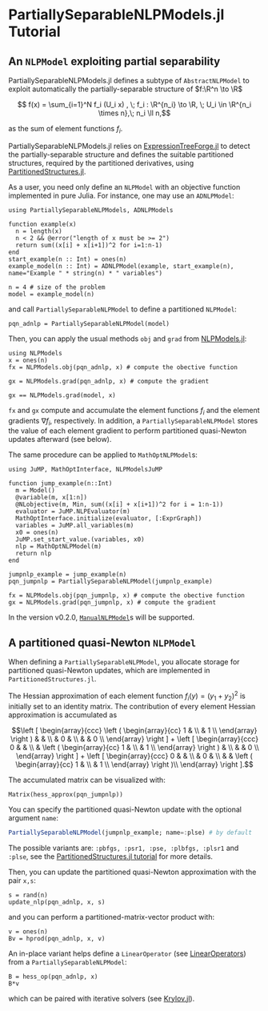 # PartiallySeparableNLPModels.jl Tutorial

## An `NLPModel` exploiting partial separability
PartiallySeparableNLPModels.jl defines a subtype of `AbstractNLPModel` to exploit automatically the partially-separable structure of $f:\R^n \to \R$
```math
 f(x) = \sum_{i=1}^N f_i (U_i x) , \; f_i : \R^{n_i} \to \R, \; U_i \in \R^{n_i \times n},\; n_i \ll n,
```
as the sum of element functions $f_i$.

PartiallySeparableNLPModels.jl relies on [ExpressionTreeForge.jl](https://github.com/JuliaSmoothOptimizers/ExpressionTreeForge.jl) to detect the partially-separable structure and defines the suitable partitioned structures, required by the partitioned derivatives, using [PartitionedStructures.jl](https://github.com/paraynaud/PartitionedStructures.jl).

As a user, you need only define an `NLPModel` with an objective function implemented in pure Julia.
For instance, one may use an `ADNLPModel`:
```@example PSNLP
using PartiallySeparableNLPModels, ADNLPModels

function example(x)
  n = length(x)
  n < 2 && @error("length of x must be >= 2")
  return sum((x[i] + x[i+1])^2 for i=1:n-1)
end 
start_example(n :: Int) = ones(n)
example_model(n :: Int) = ADNLPModel(example, start_example(n), name="Example " * string(n) * " variables")

n = 4 # size of the problem
model = example_model(n)
```
and call `PartiallySeparableNLPModel` to define a partitioned `NLPModel`:
```@example PSNLP
pqn_adnlp = PartiallySeparableNLPModel(model)
```

Then, you can apply the usual methods `obj` and `grad` from [NLPModels.jl](https://github.com/JuliaSmoothOptimizers/NLPModels.jl):
```@example PSNLP
using NLPModels
x = ones(n)
fx = NLPModels.obj(pqn_adnlp, x) # compute the obective function
```

```@example PSNLP
gx = NLPModels.grad(pqn_adnlp, x) # compute the gradient
```

```@example PSNLP
gx == NLPModels.grad(model, x)
```
`fx` and `gx` compute and accumulate the element functions $f_i$ and the element gradients $\nabla f_i$, respectively.
In addition, a `PartiallySeparableNLPModel` stores the value of each element gradient to perform partitioned quasi-Newton updates afterward (see below).

The same procedure can be applied to `MathOptNLPModel`s:
```@example PSNLP
using JuMP, MathOptInterface, NLPModelsJuMP

function jump_example(n::Int)
  m = Model()
  @variable(m, x[1:n])
  @NLobjective(m, Min, sum((x[i] + x[i+1])^2 for i = 1:n-1))
  evaluator = JuMP.NLPEvaluator(m)
  MathOptInterface.initialize(evaluator, [:ExprGraph])
  variables = JuMP.all_variables(m)
  x0 = ones(n)
  JuMP.set_start_value.(variables, x0)
  nlp = MathOptNLPModel(m)
  return nlp
end

jumpnlp_example = jump_example(n)
pqn_jumpnlp = PartiallySeparableNLPModel(jumpnlp_example)

fx = NLPModels.obj(pqn_jumpnlp, x) # compute the obective function
gx = NLPModels.grad(pqn_jumpnlp, x) # compute the gradient
```
In the version v0.2.0, [`ManualNLPModel`](https://github.com/JuliaSmoothOptimizers/ManualNLPModels.jl)s will be supported.

## A partitioned quasi-Newton `NLPModel`
When defining a `PartiallySeparableNLPModel`, you allocate storage for partitioned quasi-Newton updates, which are implemented in `PartitionedStructures.jl`.

The Hessian approximation of each element function $f_i (y) = (y_1 + y_2)^2$ is initially set to an identity matrix. 
The contribution of every element Hessian approximation is accumulated as
```math
\left [
\begin{array}{ccc}
  \left ( \begin{array}{cc}
    1 & \\
    & 1 \\ 
  \end{array} \right ) & & \\
  & 0 & \\
  & & 0 \\
\end{array}
\right ] 
+ 
\left [
\begin{array}{ccc}
  0 & & \\
  & \left ( \begin{array}{cc}
    1 & \\
    & 1 \\ 
  \end{array} \right ) & \\
  & & 0 \\
\end{array}
\right ]
+ 
\left [
\begin{array}{ccc}
  0 & & \\
  & 0 & \\
  & & \left ( \begin{array}{cc}
    1 & \\
    & 1 \\ 
  \end{array} \right )\\
\end{array}
\right ].
```
The accumulated matrix can be visualized with:
```@example PSNLP
Matrix(hess_approx(pqn_jumpnlp))
```

You can specify the partitioned quasi-Newton update with the optional argument `name`:
```julia
PartiallySeparableNLPModel(jumpnlp_example; name=:plse) # by default
```
The possible variants are: `:pbfgs, :psr1, :pse, :plbfgs, :plsr1` and `:plse`, see the [PartitionedStructures.jl tutorial](https://juliasmoothoptimizers.github.io/PartitionedStructures.jl/dev/tutorial/) for more details.

Then, you can update the partitioned quasi-Newton approximation with the pair `x,s`:
```@example PSNLP
s = rand(n)
update_nlp(pqn_adnlp, x, s)
```
and you can perform a partitioned-matrix-vector product with:
```@example PSNLP
v = ones(n)
Bv = hprod(pqn_adnlp, x, v)
```

An in-place variant helps define a `LinearOperator` (see [LinearOperators](https://github.com/JuliaSmoothOptimizers/LinearOperators.jl)) from a `PartiallySeparableNLPModel`:
```@example PSNLP
B = hess_op(pqn_adnlp, x)
B*v
```
which can be paired with iterative solvers (see [Krylov.jl](https://github.com/JuliaSmoothOptimizers/Krylov.jl)).